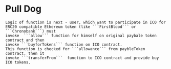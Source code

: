 # Pull Dog

    Logic of function is next - user, which want to participate in ICO for
    ERC20 compatible Ethereum token (like ```FirstBlood``` or ```Chronobank```) must
    invoke  ```allow``` function for himself on original paybale token contract and then  
    invoke ```buyforTokens``` function on ICO contract.
    This function is checked for ```allowance``` from paybleToken contract, then it
    invoke ```transferFrom```  function to ICO contract and provide buy ICO tokens.
